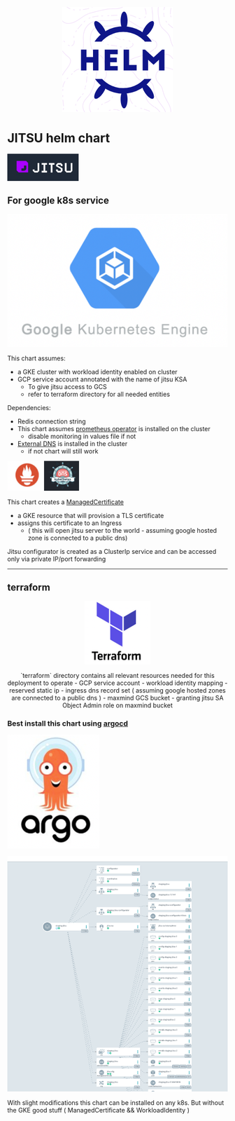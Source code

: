 <p align="center">
<img alt="img_2.png" src="./readme_assets/img_2.png"/>
</p>

# JITSU helm chart
![img_1.png](./readme_assets/img_1.png)

## For google k8s service

<p align="center">
<img alt="img_3.png" src="./readme_assets/img_3.png"/>
<p align="center">

This chart assumes:
- a GKE cluster with workload identity enabled on cluster
- GCP service account annotated with the name of jitsu KSA 
  - To give jitsu access to GCS
  - refer to terraform directory for all needed entities 

Dependencies:
- Redis connection string 
- This chart assumes [prometheus operator](https://github.com/bitnami/charts/tree/master/bitnami/kube-prometheus/#installing-the-chart) is installed on the cluster 
  - disable monitoring in values file if not
- [External DNS](https://github.com/kubernetes-sigs/external-dns) is installed in the cluster
  - if not chart will still work

<img alt="img_6.png" src="./readme_assets/img_6.png" width="80"/> <img alt="img_7.png" src="./readme_assets/edns.png" width="80"/>

This chart creates a [ManagedCertificate](https://cloud.google.com/kubernetes-engine/docs/how-to/managed-certs) 
- a GKE resource that will provision a TLS certificate
- assigns this certificate to an Ingress
  - ( this will open jitsu server to the world - assuming google hosted zone is connected to a public dns)
  
Jitsu configurator is created as a ClusterIp service and can be accessed only via private IP/port forwarding

---
## terraform
<p align="center">
  <img alt="img_4.png" src="./readme_assets/img_4.png" width="150"/>
<p align="center">
`terraform` directory contains all relevant resources needed for this deployment to operate
- GCP service account
  - workload identity mapping
- reserved static ip
- ingress dns record set ( assuming google hosted zones are connected to a public dns )
- maxmind GCS bucket
  - granting jitsu SA Object Admin role on maxmind bucket


### Best install this chart using [argocd](https://argo-cd.readthedocs.io/en/stable/)

![img_5.png](./readme_assets/img_5.png)

![img.png](./readme_assets/img.png)


With slight modifications this chart can be installed on any k8s.
But without the GKE good stuff
( ManagedCertificate && WorkloadIdentity )
